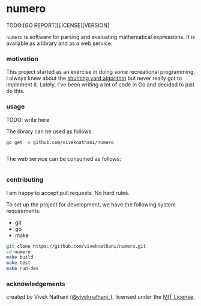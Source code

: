 # numero

TODO:[GO REPORT][LICENSE][VERSION]

`numero` is software for parsing and evaluating mathematical expressions. It is available as a library and as a web service.

### motivation

This project started as an exercise in doing some recreational programming. I always knew about the [shunting yard algorithm](https://en.wikipedia.org/wiki/Shunting_yard_algorithm) but never really got to implement it. Lately, I've been writing a lot of code in Go and decided to just do this.

### usage

TODO: write here

The library can be used as follows:

```bash
go get -u github.com/viveknathani/numero
```

```go

```

The web service can be consumed as follows:

```bash

```

### contributing

I am happy to accept pull requests. No hard rules.

To set up the project for development, we have the following system requirements:

- git
- go
- make

```bash
git clone https://github.com/viveknathani/numero.git
cd numero
make build
make test
make run-dev
```

### acknowledgements

created by Vivek Nathani ([@viveknathani_](https://twitter.com/viveknathani_)), licensed under the [MIT License](./LICENSE).
